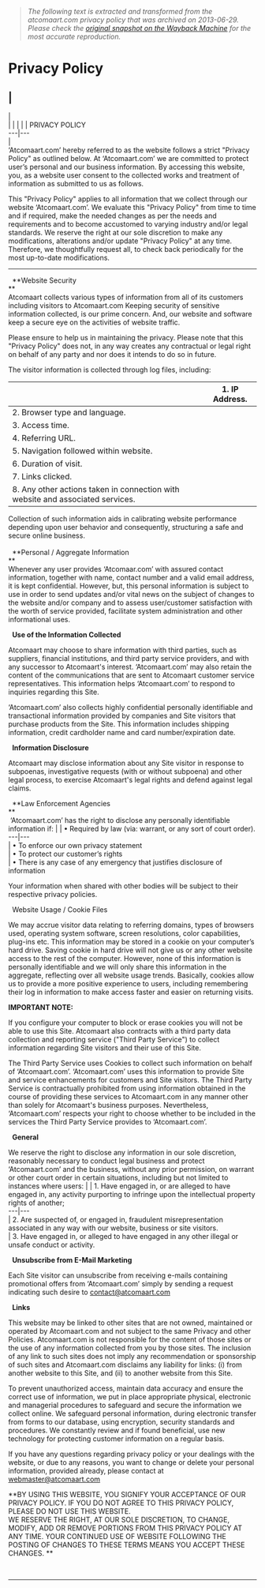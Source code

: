> *The following text is extracted and transformed from the atcomaart.com privacy policy that was archived on 2013-06-29. Please check the [original snapshot on the Wayback Machine](https://web.archive.org/web/20130629183524id_/http%3A//www.atcomaart.com/privacypolicy.aspx) for the most accurate reproduction.*

# Privacy Policy

|   
---  
|    
|  |  |  |  |  PRIVACY POLICY  
---|---  
|    
‘Atcomaart.com’ hereby referred to as the website follows a strict "Privacy Policy" as outlined below. At ‘Atcomaart.com’ we are committed to protect user’s personal and our business information. By accessing this website, you, as a website user consent to the collected works and treatment of information as submitted to us as follows. 

This "Privacy Policy" applies to all information that we collect through our website ‘Atcomaart.com’. We evaluate this "Privacy Policy" from time to time and if required, make the needed changes as per the needs and requirements and to become accustomed to varying industry and/or legal standards. We reserve the right at our sole discretion to make any modifications, alterations and/or update "Privacy Policy" at any time. Therefore, we thoughtfully request all, to check back periodically for the most up-to-date modifications.   
  
---  
  
  **Website Security  
**  
Atcomaart collects various types of information from all of its customers including visitors to Atcomaart.com Keeping security of sensitive information collected, is our prime concern. And, our website and software keep a secure eye on the activities of website traffic.

Please ensure to help us in maintaining the privacy. Please note that this "Privacy Policy" does not, in any way creates any contractual or legal right on behalf of any party and nor does it intends to do so in future.

The visitor information is collected through log files, including:

|  |  1\. IP Address.   
---|---  
|  2\. Browser type and language.   
|  3\. Access time.   
|  4\. Referring URL.   
|  5\. Navigation followed within website.   
|  6\. Duration of visit.   
|  7\. Links clicked.   
|  8\. Any other actions taken in connection with website and associated services.   
  
Collection of such information aids in calibrating website performance depending upon user behavior and consequently, structuring a safe and secure online business.   
    
  **Personal / Aggregate Information  
**  
Whenever any user provides ‘Atcomaar.com’ with assured contact information, together with name, contact number and a valid email address, it is kept confidential. However, but, this personal information is subject to use in order to send updates and/or vital news on the subject of changes to the website and/or company and to assess user/customer satisfaction with the worth of service provided, facilitate system administration and other informational uses.   
  
  **Use of the Information Collected**  
  
Atcomaart may choose to share information with third parties, such as suppliers, financial institutions, and third party service providers, and with any successor to Atcomaart's interest. ‘Atcomaart.com’ may also retain the content of the communications that are sent to Atcomaart customer service representatives. This information helps ‘Atcomaart.com’ to respond to inquiries regarding this Site.

‘Atcomaart.com’ also collects highly confidential personally identifiable and transactional information provided by companies and Site visitors that purchase products from the Site. This information includes shipping information, credit cardholder name and card number/expiration date.   
  
  
  **Information Disclosure**  
  
Atcomaart may disclose information about any Site visitor in response to subpoenas, investigative requests (with or without subpoena) and other legal process, to exercise Atcomaart's legal rights and defend against legal claims.   
  
  **Law Enforcement Agencies  
**  
 ‘Atcomaart.com’ has the right to disclose any personally identifiable information if:  |  |  • Required by law (via: warrant, or any sort of court order).   
---|---  
|  • To enforce our own privacy statement   
|  • To protect our customer’s rights   
|  • There is any case of any emergency that justifies disclosure of information   
  
Your information when shared with other bodies will be subject to their respective privacy policies.   
  
  Website Usage / Cookie Files   
  
We may accrue visitor data relating to referring domains, types of browsers used, operating system software, screen resolutions, color capabilities, plug-ins etc. This information may be stored in a cookie on your computer’s hard drive. Saving cookie in hard drive will not give us or any other website access to the rest of the computer. However, none of this information is personally identifiable and we will only share this information in the aggregate, reflecting over all website usage trends. Basically, cookies allow us to provide a more positive experience to users, including remembering their log in information to make access faster and easier on returning visits.   
  
**IMPORTANT NOTE:**  
  
If you configure your computer to block or erase cookies you will not be able to use this Site. Atcomaart also contracts with a third party data collection and reporting service ("Third Party Service") to collect information regarding Site visitors and their use of this Site. 

The Third Party Service uses Cookies to collect such information on behalf of ‘Atcomaart.com’. ‘Atcomaart.com’ uses this information to provide Site and service enhancements for customers and Site visitors. The Third Party Service is contractually prohibited from using information obtained in the course of providing these services to Atcomaart.com in any manner other than solely for Atcomaart's business purposes. Nevertheless, ‘Atcomaart.com’ respects your right to choose whether to be included in the services the Third Party Service provides to ‘Atcomaart.com’.   
  
  
  **General**  
  
We reserve the right to disclose any information in our sole discretion, reasonably necessary to conduct legal business and protect ‘Atcomaart.com’ and the business, without any prior permission, on warrant or other court order in certain situations, including but not limited to instances where users: |  |  1\. Have engaged in, or are alleged to have engaged in, any activity purporting to infringe upon the intellectual property rights of another;   
---|---  
|  2\. Are suspected of, or engaged in, fraudulent misrepresentation associated in any way with our website, business or site visitors.   
|  3\. Have engaged in, or alleged to have engaged in any other illegal or unsafe conduct or activity.   
  
  **Unsubscribe from E-Mail Marketing**  
  
Each Site visitor can unsubscribe from receiving e-mails containing promotional offers from ‘Atcomaart.com’ simply by sending a request indicating such desire to [contact@atcomaart.com](mailto:contact@atcomaart.com)  
  
  **Links**  
  
This website may be linked to other sites that are not owned, maintained or operated by Atcomaart.com and not subject to the same Privacy and other Policies. Atcomaart.com is not responsible for the content of those sites or the use of any information collected from you by those sites. The inclusion of any link to such sites does not imply any recommendation or sponsorship of such sites and Atcomaart.com disclaims any liability for links: (i) from another website to this Site, and (ii) to another website from this Site. 

To prevent unauthorized access, maintain data accuracy and ensure the correct use of information, we put in place appropriate physical, electronic and managerial procedures to safeguard and secure the information we collect online. We safeguard personal information, during electronic transfer from forms to our database, using encryption, security standards and procedures. We constantly review and if found beneficial, use new technology for protecting customer information on a regular basis. 

If you have any questions regarding privacy policy or your dealings with the website, or due to any reasons, you want to change or delete your personal information, provided already, please contact at [webmaster@atcomaart.com](mailto:webmaster@atcomaart.com)

**BY USING THIS WEBSITE, YOU SIGNIFY YOUR ACCEPTANCE OF OUR PRIVACY POLICY. IF YOU DO NOT AGREE TO THIS PRIVACY POLICY, PLEASE DO NOT USE THIS WEBSITE.  
WE RESERVE THE RIGHT, AT OUR SOLE DISCRETION, TO CHANGE, MODIFY, ADD OR REMOVE PORTIONS FROM THIS PRIVACY POLICY AT ANY TIME. YOUR CONTINUED USE OF WEBSITE FOLLOWING THE POSTING OF CHANGES TO THESE TERMS MEANS YOU ACCEPT THESE CHANGES. **  
  
   
  


* * *
